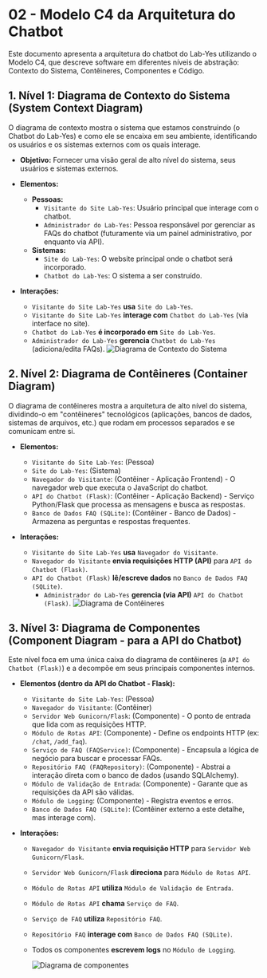# 02 - Modelo C4 da Arquitetura do Chatbot

Este documento apresenta a arquitetura do chatbot do Lab-Yes utilizando o Modelo C4, que descreve software em diferentes níveis de abstração: Contexto do Sistema, Contêineres, Componentes e Código.

## 1. Nível 1: Diagrama de Contexto do Sistema (System Context Diagram)

O diagrama de contexto mostra o sistema que estamos construindo (o Chatbot do Lab-Yes) e como ele se encaixa em seu ambiente, identificando os usuários e os sistemas externos com os quais interage.

* **Objetivo:** Fornecer uma visão geral de alto nível do sistema, seus usuários e sistemas externos.
* **Elementos:**
    * **Pessoas:**
        * `Visitante do Site Lab-Yes`: Usuário principal que interage com o chatbot.
        * `Administrador do Lab-Yes`: Pessoa responsável por gerenciar as FAQs do chatbot (futuramente via um painel administrativo, por enquanto via API).
    * **Sistemas:**
        * `Site do Lab-Yes`: O website principal onde o chatbot será incorporado.
        * `Chatbot do Lab-Yes`: O sistema a ser construído.

* **Interações:**
    * `Visitante do Site Lab-Yes` **usa** `Site do Lab-Yes`.
    * `Visitante do Site Lab-Yes` **interage com** `Chatbot do Lab-Yes` (via interface no site).
    * `Chatbot do Lab-Yes` **é incorporado em** `Site do Lab-Yes`.
    * `Administrador do Lab-Yes` **gerencia** `Chatbot do Lab-Yes` (adiciona/edita FAQs).
       ![Diagrama de Contexto do Sistema](images/context.png)

## 2. Nível 2: Diagrama de Contêineres (Container Diagram)

O diagrama de contêineres mostra a arquitetura de alto nível do sistema, dividindo-o em "contêineres" tecnológicos (aplicações, bancos de dados, sistemas de arquivos, etc.) que rodam em processos separados e se comunicam entre si.

* **Elementos:**
    * `Visitante do Site Lab-Yes`: (Pessoa)
    * `Site do Lab-Yes`: (Sistema)
    * `Navegador do Visitante`: (Contêiner - Aplicação Frontend) - O navegador web que executa o JavaScript do chatbot.
    * `API do Chatbot (Flask)`: (Contêiner - Aplicação Backend) - Serviço Python/Flask que processa as mensagens e busca as respostas.
    * `Banco de Dados FAQ (SQLite)`: (Contêiner - Banco de Dados) - Armazena as perguntas e respostas frequentes.

* **Interações:**
    * `Visitante do Site Lab-Yes` **usa** `Navegador do Visitante`.
    * `Navegador do Visitante` **envia requisições HTTP (API)** para `API do Chatbot (Flask)`.
    * `API do Chatbot (Flask)` **lê/escreve dados** no `Banco de Dados FAQ (SQLite)`.
      * `Administrador do Lab-Yes` **gerencia (via API)** `API do Chatbot (Flask)`.
        ![Diagrama de Contêineres](images/container.png)

## 3. Nível 3: Diagrama de Componentes (Component Diagram - para a API do Chatbot)

Este nível foca em uma única caixa do diagrama de contêineres (a `API do Chatbot (Flask)`) e a decompõe em seus principais componentes internos.

* **Elementos (dentro da API do Chatbot - Flask):**
    * `Visitante do Site Lab-Yes`: (Pessoa)
    * `Navegador do Visitante`: (Contêiner)
    * `Servidor Web Gunicorn/Flask`: (Componente) - O ponto de entrada que lida com as requisições HTTP.
    * `Módulo de Rotas API`: (Componente) - Define os endpoints HTTP (ex: `/chat`, `/add_faq`).
    * `Serviço de FAQ (FAQService)`: (Componente) - Encapsula a lógica de negócio para buscar e processar FAQs.
    * `Repositório FAQ (FAQRepository)`: (Componente) - Abstrai a interação direta com o banco de dados (usando SQLAlchemy).
    * `Módulo de Validação de Entrada`: (Componente) - Garante que as requisições da API são válidas.
    * `Módulo de Logging`: (Componente) - Registra eventos e erros.
    * `Banco de Dados FAQ (SQLite)`: (Contêiner externo a este detalhe, mas interage com).

* **Interações:**
    * `Navegador do Visitante` **envia requisição HTTP** para `Servidor Web Gunicorn/Flask`.
    * `Servidor Web Gunicorn/Flask` **direciona** para `Módulo de Rotas API`.
    * `Módulo de Rotas API` **utiliza** `Módulo de Validação de Entrada`.
    * `Módulo de Rotas API` **chama** `Serviço de FAQ`.
    * `Serviço de FAQ` **utiliza** `Repositório FAQ`.
    * `Repositório FAQ` **interage com** `Banco de Dados FAQ (SQLite)`.
    * Todos os componentes **escrevem logs** no `Módulo de Logging`.

      ![Diagrama de componentes](images/diagrama.png)

